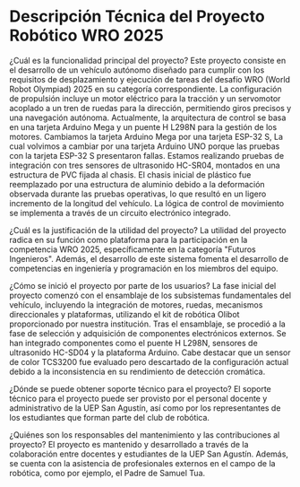 Descripción Técnica del Proyecto Robótico WRO 2025
===

¿Cuál es la funcionalidad principal del proyecto? Este proyecto consiste en el desarrollo de un vehículo autónomo diseñado para cumplir con los requisitos de desplazamiento y ejecución de tareas del desafío WRO (World Robot Olympiad) 2025 en su categoría correspondiente. La configuración de propulsión incluye un motor eléctrico para la tracción y un servomotor acoplado a un tren de ruedas para la dirección, permitiendo giros precisos y una navegación autónoma. Actualmente, la arquitectura de control se basa en una tarjeta Arduino Mega y un puente H L298N para la gestión de los motores. Cambiamos la  tarjeta Arduino Mega por una tarjeta ESP-32 S, La cual volvimos a cambiar por una tarjeta Arduino UNO porque las pruebas con la tarjeta ESP-32 S presentaron fallas. Estamos realizando pruebas de integración con tres sensores de ultrasonido HC-SR04, montados en una estructura de PVC fijada al chasis. El chasis inicial de plástico fue reemplazado por una estructura de aluminio debido a la deformación observada durante las pruebas operativas, lo que resultó en un ligero incremento de la longitud del vehículo. La lógica de control de movimiento se implementa a través de un circuito electrónico integrado.

¿Cuál es la justificación de la utilidad del proyecto? La utilidad del proyecto radica en su función como plataforma para la participación en la competencia WRO 2025, específicamente en la categoría "Futuros Ingenieros". Además, el desarrollo de este sistema fomenta el desarrollo de competencias en ingeniería y programación en los miembros del equipo.

¿Cómo se inició el proyecto por parte de los usuarios? La fase inicial del proyecto comenzó con el ensamblaje de los subsistemas fundamentales del vehículo, incluyendo la integración de motores, ruedas, mecanismos direccionales y plataformas, utilizando el kit de robótica Olibot proporcionado por nuestra institución. Tras el ensamblaje, se procedió a la fase de selección y adquisición de componentes electrónicos externos. Se han integrado componentes como el puente H L298N, sensores de ultrasonido HC-SD04 y la plataforma Arduino. Cabe destacar que un sensor de color TCS3200 fue evaluado pero descartado de la configuración actual debido a la inconsistencia en su rendimiento de detección cromática.

¿Dónde se puede obtener soporte técnico para el proyecto? El soporte técnico para el proyecto puede ser provisto por el personal docente y administrativo de la UEP San Agustín, así como por los representantes de los estudiantes que forman parte del club de robótica.

¿Quiénes son los responsables del mantenimiento y las contribuciones al proyecto? El proyecto es mantenido y desarrollado a través de la colaboración entre docentes y estudiantes de la UEP San Agustín. Además, se cuenta con la asistencia de profesionales externos en el campo de la robótica, como por ejemplo, el Padre de Samuel Tua.
